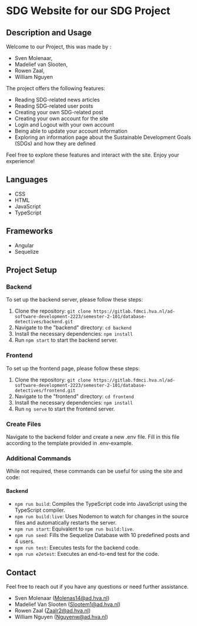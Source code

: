 # SDG Website for our SDG Project

## Description and Usage
Welcome to our Project,
this was made by : 
- Sven Molenaar, 
- Madelief van Slooten, 
- Rowen Zaal, 
- William Nguyen 

The project offers the following features:

- Reading SDG-related news articles
- Reading SDG-related user posts
- Creating your own SDG-related post
- Creating your own account for the site
- Login and Logout with your own account
- Being able to update your account information
- Exploring an information page about the Sustainable Development Goals (SDGs) and how they are defined

Feel free to explore these features and interact with the site. Enjoy your experience!
## Languages
- CSS
- HTML
- JavaScript
- TypeScript

## Frameworks
- Angular
- Sequelize

## Project Setup

### Backend
To set up the backend server, please follow these steps:
1. Clone the repository: `git clone https://gitlab.fdmci.hva.nl/ad-software-development-2223/semester-2-101/database-detectives/backend.git`
2. Navigate to the "backend" directory: `cd backend`
3. Install the necessary dependencies: `npm install`
4. Run `npm start` to start the backend server.

### Frontend
To set up the frontend page, please follow these steps:
1. Clone the repository: `git clone https://gitlab.fdmci.hva.nl/ad-software-development-2223/semester-2-101/database-detectives/frontend.git`
2. Navigate to the "frontend" directory: `cd frontend`
3. Install the necessary dependencies: `npm install`
4. Run `ng serve` to start the frontend server.

### Create Files
Navigate to the backend folder and create a new .env file. Fill in this file according to the template provided in .env-example.

### Additional Commands
While not required, these commands can be useful for using the site and code:

#### Backend
- `npm run build`: Compiles the TypeScript code into JavaScript using the TypeScript compiler.
- `npm run build:live`: Uses Nodemon to watch for changes in the source files and automatically restarts the server.
- `npm run start`: Equivalent to `npm run build:live`.
- `npm run seed`: Fills the Sequelize Database with 10 predefined posts and 4 users.
- `npm run test`: Executes tests for the backend code.
- `npm run e2etest`: Executes an end-to-end test for the code.

## Contact
Feel free to reach out if you have any questions or need further assistance.
- Sven Molenaar (Molenas14@ad.hva.nl)
- Madelief Van Slooten (Slootem1@ad.hva.nl)
- Rowen Zaal (Zaalr2@ad.hva.nl)
- William Nguyen (Nguyenw@ad.hva.nl)